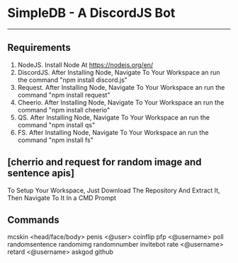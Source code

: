 # SimpleDB - A DiscordJS Bot
---------------------------------------------------------------
Requirements
---------------------------------------------------------------
1. NodeJS. Install Node At https://nodejs.org/en/
2. DiscordJS. After Installing Node, Navigate To Your Workspace an run the command "npm install discord.js"
3. Request. After Installing Node, Navigate To Your Workspace an run the command "npm install request"
4. Cheerio. After Installing Node, Navigate To Your Workspace an run the command "npm install cheerio"
5. QS. After Installing Node, Navigate To Your Workspace an run the command "npm install qs"
6. FS. After Installing Node, Navigate To Your Workspace an run the command "npm install fs"

[cherrio and request for random image and sentence apis]
---------------------------------------------------------------
To Setup Your Workspace, Just Download The Repository And Extract It, Then Navigate To It In a CMD Prompt

Commands
---------------------------------------------------------------
  mcskin <username> <head/face/body>
  penis <@user>
  coinflip
  pfp <@username>
  poll <content> <option1> <option2>
  randomsentence
  randomimg
  randomnumber <length>
  invitebot
  rate <@username>
  retard <@username>
  askgod <question>
  github
